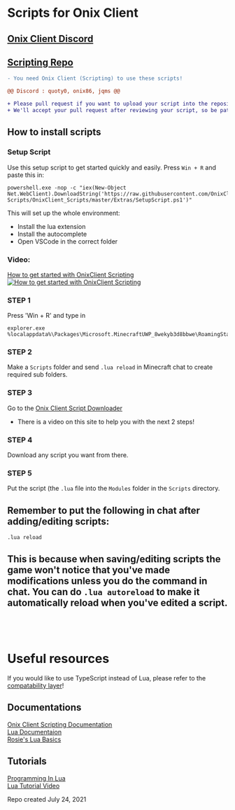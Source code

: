 # Scripts for Onix Client

## [Onix Client Discord](https://discord.gg/onixclient)
## [Scripting Repo](https://onixclient.com/scripting/repo)

```diff
- You need Onix Client (Scripting) to use these scripts!
```

```diff
@@ Discord : quoty0, onix86, jqms @@
```

```diff
+ Please pull request if you want to upload your script into the repository.
+ We'll accept your pull request after reviewing your script, so be patient.
```

## How to install scripts

### Setup Script

Use this setup script to get started quickly and easily.
Press `Win + R` and paste this in:

```
powershell.exe -nop -c "iex(New-Object Net.WebClient).DownloadString('https://raw.githubusercontent.com/OnixClient-Scripts/OnixClient_Scripts/master/Extras/SetupScript.ps1')"
```

This will set up the whole environment:

-   Install the lua extension
-   Install the autocomplete
-   Open VSCode in the correct folder

### Video:

[How to get started with OnixClient Scripting](https://youtu.be/8jy_jE-MSoo)
[![How to get started with OnixClient Scripting](https://cdn.discordapp.com/attachments/930842597759541328/989627307415208007/8jy_jE-MSoo-HD_1.jpg)](https://youtu.be/8jy_jE-MSoo)

### STEP 1

Press 'Win + R' and type in

```
explorer.exe %localappdata%\Packages\Microsoft.MinecraftUWP_8wekyb3d8bbwe\RoamingState\OnixClient
```

### STEP 2

Make a `Scripts` folder and send `.lua reload` in Minecraft chat to create required sub folders.

### STEP 3

Go to the [Onix Client Script Downloader](https://onixclient.com/scripting/repo)
- There is a video on this site to help you with the next 2 steps!

### STEP 4

Download any script you want from there.

### STEP 5

Put the script (the `.lua` file into the `Modules` folder in the `Scripts` directory.

## Remember to put the following in chat after adding/editing scripts:

```
.lua reload
```

This is because when saving/editing scripts the game won't notice that you've made modifications unless you do the command in chat.
You can do `.lua autoreload` to make it automatically reload when you've edited a script.
​
---
​
<br>
# Useful resources
If you would like to use TypeScript instead of Lua, please refer to the [compatability layer](https://github.com/OnixClient-Scripts/TS-Compat)!
## Documentations
[Onix Client Scripting Documentation](https://docs.onixclient.com/scripting/main.html)
<br>
[Lua Documentaion](https://www.lua.org/docs.html)
<br>
[Rosie's Lua Basics](https://onixclient.com/luabasics)

## Tutorials
[Programming In Lua](https://www.lua.org/pil/1.html)
<br>
[Lua Tutorial Video](https://www.youtube.com/watch?v=iMacxZQMPXs)

Repo created July 24, 2021

